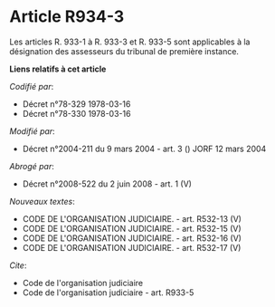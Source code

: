 # Article R934-3

Les articles R. 933-1 à R. 933-3 et R. 933-5 sont applicables à la désignation des assesseurs du tribunal de première
instance.

**Liens relatifs à cet article**

_Codifié par_:

  - Décret n°78-329 1978-03-16
  - Décret n°78-330 1978-03-16

_Modifié par_:

  - Décret n°2004-211 du 9 mars 2004 - art. 3 () JORF 12 mars 2004

_Abrogé par_:

  - Décret n°2008-522 du 2 juin 2008 - art. 1 (V)

_Nouveaux textes_:

  - CODE DE L'ORGANISATION JUDICIAIRE. - art. R532-13 (V)
  - CODE DE L'ORGANISATION JUDICIAIRE. - art. R532-15 (V)
  - CODE DE L'ORGANISATION JUDICIAIRE. - art. R532-16 (V)
  - CODE DE L'ORGANISATION JUDICIAIRE. - art. R532-17 (V)

_Cite_:

  - Code de l'organisation judiciaire
  - Code de l'organisation judiciaire - art. R933-5
